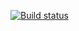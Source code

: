 [![Build status](https://ci.appveyor.com/api/projects/status/f82gpms5w7w756t8?svg=true)](https://ci.appveyor.com/project/AlexeyKondrachuk/test-ci)


